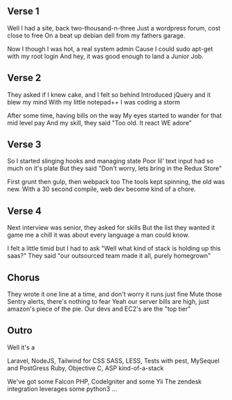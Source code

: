 ## Verse 1
Well I had a site, back two-thousand-n-three
Just a wordpress forum, cost close to free 
On a beat up debian dell from my fathers garage.

Now I though I was hot, a real system admin
Cause I could sudo apt-get with my root login
And hey, it was good enough to land a Junior Job.

## Verse 2
They asked if I knew cake, and I felt so behind
Introduced jQuery and it blew my mind
With my little notepad++ I was coding a storm

After some time, having bills on the way
My eyes started to wander for that mid level pay
And my skill, they said "Too old. It react WE adore"

## Verse 3
So I started slinging hooks and managing state
Poor lil' text input had so much on it's plate
But they said "Don't worry, lets bring in the Redux Store"

First grunt then gulp, then webpack too
The tools kept spinning, the old was new.
With a 30 second compile, web dev become kind of a chore.

## Verse 4
Next interview was senior, they asked for skills
But the list they wanted it game me a chill
it was about every language a man could know.

I felt a little timid but I had to ask
"Well what kind of stack is holding up this saas?"
They said "our outsourced team made it all, purely homegrown"

## Chorus
They wrote it one line at a time, and don't worry it runs just fine
Mute those Sentry alerts, there's nothing to fear
Yeah our server bills are high, just amazon's piece of the pie.
Our devs and EC2's are the "top tier"

## Outro
Well it's a 

Laravel, NodeJS, Tailwind for CSS
SASS, LESS, Tests with pest, MySequel and PostGress
Ruby, Objective C, ASP kind-of-a-stack

We've got some Falcon PHP, CodeIgniter and some Yii
The zendesk integration leverages some python3
... 
